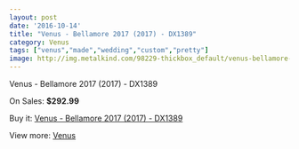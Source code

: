 ```yaml
---
layout: post
date: '2016-10-14'
title: "Venus - Bellamore 2017 (2017) - DX1389"
category: Venus
tags: ["venus","made","wedding","custom","pretty"]
image: http://img.metalkind.com/98229-thickbox_default/venus-bellamore-2017-2017-dx1389.jpg
---
```

Venus - Bellamore 2017 (2017) - DX1389

On Sales: **$292.99**
<a href="https://www.metalkind.com/en/venus/22725-venus-bellamore-2017-2017-dx1389.html"><amp-img layout="responsive" width="600" height="600" src="//img.metalkind.com/98229-thickbox_default/venus-bellamore-2017-2017-dx1389.jpg" alt="Venus - Bellamore 2017 (2017) - DX1389 0" /></a>
<a href="https://www.metalkind.com/en/venus/22725-venus-bellamore-2017-2017-dx1389.html"><amp-img layout="responsive" width="600" height="600" src="//img.metalkind.com/98230-thickbox_default/venus-bellamore-2017-2017-dx1389.jpg" alt="Venus - Bellamore 2017 (2017) - DX1389 1" /></a>

Buy it: [Venus - Bellamore 2017 (2017) - DX1389](https://www.metalkind.com/en/venus/22725-venus-bellamore-2017-2017-dx1389.html "Venus - Bellamore 2017 (2017) - DX1389")

View more: [Venus](https://www.metalkind.com/en/112-venus "Venus")